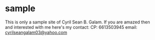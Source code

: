 sample
======

This is only a sample site of Cyril Sean B. Galam. If you are amazed then and interested with me here's my contact:
CP: 6613503945
email: cyrilseangalam03@yahoo.com
